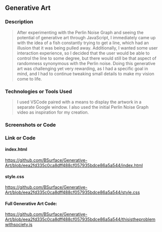 ## Generative Art

### Description
> After experimenting with the Perlin Noise Graph and seeing the potential of generative art through JavaScript, I immediately came up with the idea of a fish constantly trying to get a line, which had an illusion that it was being pulled away. Additionally, I wanted some user interaction experience, so I decided that the user would be able to control the line to some degree, but there would still be that aspect of randomness synonymous with the Perlin noise. Doing this generative art was challenging yet very rewarding, as I had a specific goal in mind, and I had to continue tweaking small details to make my vision come to life.

### Technologies or Tools Used
> I used VSCode paired with a means to display the artwork in a separate Google window. I also used the initial Perlin Noise Graph video as inspiration for my creation.

### Screenshots or Code
>

### Link or Code
#### index.html
https://github.com/BSurface/Generative-Art/blob/eea2fd335c0ca8dff488cf057935bdce86a5a544/index.html

#### style.css
https://github.com/BSurface/Generative-Art/blob/eea2fd335c0ca8dff488cf057935bdce86a5a544/style.css

#### Full Generative Art Code:
https://github.com/BSurface/Generative-Art/blob/eea2fd335c0ca8dff488cf057935bdce86a5a544/thisistheproblemwithsociety.js
